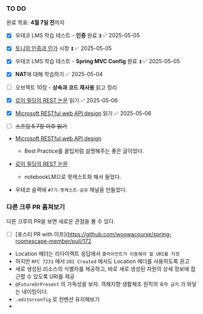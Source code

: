 ### TO DO
완료 목표: **4월 7일 전**까지
- [x] 우테코 LMS 학습 테스트 - **인증** 완료 ⏫ ✅ 2025-05-05
- [x] [토니의 인증과 인가](https://www.youtube.com/watch?v=y0xMXlOAfss&embeds_referring_euri=https%3A%2F%2Ftechcourse.woowahan.com%2F&source_ve_path=MjM4NTE) 시청 ⏫ ✅ 2025-05-05
- [x] 우테코 LMS 학습 테스트 - **Spring MVC Config** 완료 ⏫ ✅ 2025-05-05
- [x] **NAT**에 대해 학습하기 ✅ 2025-05-04
- [ ] 오브젝트 10장 - **상속과 코드 재사용** 읽고 정리
- [x] [로이 필딩의 REST 논문](https://ics.uci.edu/~fielding/pubs/dissertation/fielding_dissertation.pdf) 읽기 ✅ 2025-05-06
- [x] [Microsoft RESTful web API design](https://learn.microsoft.com/en-us/azure/architecture/best-practices/api-design) 읽기 ✅ 2025-05-06
- [ ] ~~스프링 5 7장 이후 읽기~~



- [Microsoft RESTful web API design](https://learn.microsoft.com/en-us/azure/architecture/best-practices/api-design) 
	- Best Practice를 꿀팁처럼 설명해주는 좋은 글이었다.
- [로이 필딩의 REST 논문](https://ics.uci.edu/~fielding/pubs/dissertation/fielding_dissertation.pdf) 
	- notebookLM으로 팟캐스트화 해서 들었다. 



- 우테코 슬랙에 `#7기-팟캐스트-공유` 채널을 만들었다.





### 다른 크루 PR 훔쳐보기
다른 크루의 PR을 보면 새로운 관점을 볼 수 있다.
- [ ] [포스티 PR with 이프](https://github.com/woowacourse/spring-roomescape-member/pull/172
- Location 헤더는 리다이렉트 응답에서 `클라이언트가 이동해야 할 URI를 지정`
- 하지만 `RFC 7231` 에서 `201 Created` 에서도 Location 헤더를 사용하도록 권고
- 새로 생성된 리소스의 식별자를 제공하고, 바로 새로 생성된 자원의 상세 정보에 접근할 수 있도록 URI를 제공
- `@FutureOrPresent` 의 가독성을 보자. 객체지향 생활체조 원칙의 `축약 금지` 가 와닿는 네이밍이다.
- `.editorconfig` 로 컨벤션 유지해보기
- 
